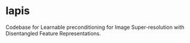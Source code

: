 # lapis
Codebase for Learnable preconditioning for Image Super-resolution with Disentangled Feature Representations.
